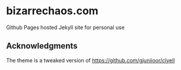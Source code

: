 # bizarrechaos.com

Github Pages hosted Jekyll site for personal use

## Acknowledgments

The theme is a tweaked version of https://github.com/gjuniioor/clyell

